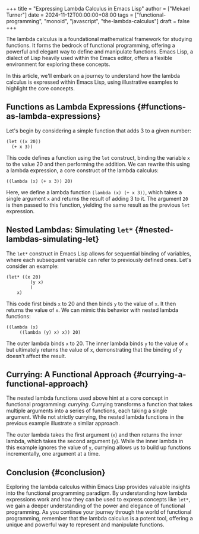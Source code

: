 +++
title = "Expressing Lambda Calculus in Emacs Lisp"
author = ["Mekael Turner"]
date = 2024-11-12T00:00:00+08:00
tags = ["functional-programming", "monoid", "javascript", "the-lambda-calculus"]
draft = false
+++

The lambda calculus is a foundational mathematical framework for studying functions. It forms the bedrock of functional programming, offering a powerful and elegant way to define and manipulate functions. Emacs Lisp, a dialect of Lisp heavily used within the Emacs editor, offers a flexible environment for exploring these concepts.

In this article, we'll embark on a journey to understand how the lambda calculus is expressed within Emacs Lisp, using illustrative examples to highlight the core concepts.


## Functions as Lambda Expressions {#functions-as-lambda-expressions}

Let's begin by considering a simple function that adds 3 to a given number:

```emacs-lisp
(let ((x 20))
  (+ x 3))
```

This code defines a function using the `let` construct, binding the variable `x` to the value 20 and then performing the addition. We can rewrite this using a lambda expression, a core construct of the lambda calculus:

```emacs-lisp
((lambda (x) (+ x 3)) 20)
```

Here, we define a lambda function `(lambda (x) (+ x 3))`, which takes a single argument `x` and returns the result of adding 3 to it. The argument `20` is then passed to this function, yielding the same result as the previous `let` expression.


## Nested Lambdas: Simulating `let*` {#nested-lambdas-simulating-let}

The `let*` construct in Emacs Lisp allows for sequential binding of variables, where each subsequent variable can refer to previously defined ones. Let's consider an example:

```emacs-lisp
(let* ((x 20)
         (y x)
         )
    x)
```

This code first binds `x` to 20 and then binds `y` to the value of `x`. It then returns the value of `x`. We can mimic this behavior with nested lambda functions:

```emacs-lisp
((lambda (x)
     ((lambda (y) x) x)) 20)
```

The outer lambda binds `x` to 20. The inner lambda binds `y` to the value of `x` but ultimately returns the value of `x`, demonstrating that the binding of `y` doesn't affect the result.


## Currying: A Functional Approach {#currying-a-functional-approach}

The nested lambda functions used above hint at a core concept in functional programming: _currying_. Currying transforms a function that takes multiple arguments into a series of functions, each taking a single argument. While not strictly currying, the nested lambda functions in the previous example illustrate a similar approach.

The outer lambda takes the first argument (`x`) and then returns the inner lambda, which takes the second argument (`y`). While the inner lambda in this example ignores the value of `y`, currying allows us to build up functions incrementally, one argument at a time.


## Conclusion {#conclusion}

Exploring the lambda calculus within Emacs Lisp provides valuable insights into the functional programming paradigm. By understanding how lambda expressions work and how they can be used to express concepts like `let*`, we gain a deeper understanding of the power and elegance of functional programming. As you continue your journey through the world of functional programming, remember that the lambda calculus is a potent tool, offering a unique and powerful way to represent and manipulate functions.
